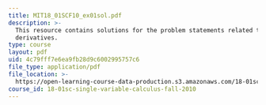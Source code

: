 ```yaml
---
title: MIT18_01SCF10_ex01sol.pdf
description: >-
  This resource contains solutions for the problem statements related to
  derivatives.
type: course
layout: pdf
uid: 4c79fff7e6ea9fb28d9c6002995757c6
file_type: application/pdf
file_location: >-
  https://open-learning-course-data-production.s3.amazonaws.com/18-01sc-single-variable-calculus-fall-2010/4c79fff7e6ea9fb28d9c6002995757c6_MIT18_01SCF10_ex01sol.pdf
course_id: 18-01sc-single-variable-calculus-fall-2010
---
```

